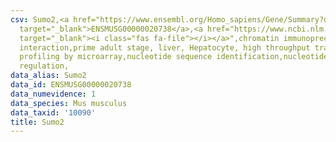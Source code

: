 ```yaml
---
csv: Sumo2,<a href="https://www.ensembl.org/Homo_sapiens/Gene/Summary?db=core;g=ENSMUSG00000020738"
  target="_blank">ENSMUSG00000020738</a>,<a href="https://www.ncbi.nlm.nih.gov/pubmed/23834426"
  target="_blank"><i class="fas fa-file"></i></a>",chromatin immunoprecipitation assay,direct
  interaction,prime adult stage, liver, Hepatocyte, high throughput transcription
  profiling by microarray,nucleotide sequence identification,nucleotide sequence identification,transcriptional
  regulation,
data_alias: Sumo2
data_id: ENSMUSG00000020738
data_numevidence: 1
data_species: Mus musculus
data_taxid: '10090'
title: Sumo2
---
```

